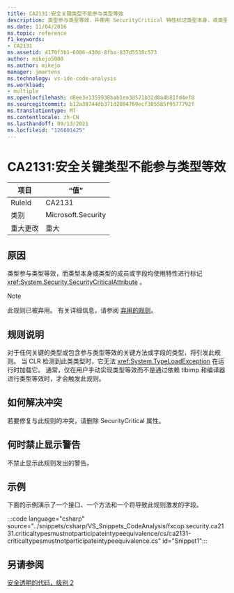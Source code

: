 ```yaml
---
title: CA2131:安全关键类型不能参与类型等效
description: 类型参与类型等效，并使用 SecurityCritical 特性标记类型本身，或类型的成员或字段。
ms.date: 11/04/2016
ms.topic: reference
f1_keywords:
- CA2131
ms.assetid: 4170f3b1-6086-430d-8fba-837d5538c573
author: mikejo5000
ms.author: mikejo
manager: jmartens
ms.technology: vs-ide-code-analysis
ms.workload:
- multiple
ms.openlocfilehash: d8ee3e1359938bab1ea3d571b32d8a4b81fd4ef8
ms.sourcegitcommit: b12a38744db371d2894769ecf305585f9577792f
ms.translationtype: MT
ms.contentlocale: zh-CN
ms.lasthandoff: 09/13/2021
ms.locfileid: "126601425"
---
```

# <a name="ca2131-security-critical-types-may-not-participate-in-type-equivalence"></a>CA2131:安全关键类型不能参与类型等效

|项目|“值”|
|-|-|
|RuleId|CA2131|
|类别|Microsoft.Security|
|重大更改|重大|

## <a name="cause"></a>原因
类型参与类型等效，而类型本身或类型的成员或字段均使用特性进行标记 <xref:System.Security.SecurityCriticalAttribute> 。

> [!NOTE]
> 此规则已被弃用。 有关详细信息，请参阅 [弃用的规则](fxcop-unported-deprecated-rules.md)。

## <a name="rule-description"></a>规则说明
对于任何关键的类型或包含参与类型等效的关键方法或字段的类型，将引发此规则。 当 CLR 检测到此类类型时，它无法 <xref:System.TypeLoadException> 在运行时加载它。 通常，仅在用户手动实现类型等效而不是通过依赖 tlbimp 和编译器进行类型等效时，才会触发此规则。

## <a name="how-to-fix-violations"></a>如何解决冲突
若要修复与此规则的冲突，请删除 SecurityCritical 属性。

## <a name="when-to-suppress-warnings"></a>何时禁止显示警告
不禁止显示此规则发出的警告。

## <a name="example"></a>示例
下面的示例演示了一个接口、一个方法和一个将导致此规则激发的字段。

:::code language="csharp" source="../snippets/csharp/VS_Snippets_CodeAnalysis/fxcop.security.ca2131.criticaltypesmustnotparticipateintypeequivalence/cs/ca2131-criticaltypesmustnotparticipateintypeequivalence.cs" id="Snippet1":::

## <a name="see-also"></a>另请参阅
[安全透明的代码，级别 2](/dotnet/framework/misc/security-transparent-code-level-2)
